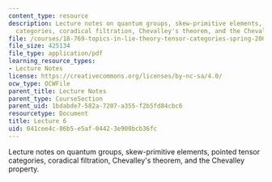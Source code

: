 ```yaml
---
content_type: resource
description: Lecture notes on quantum groups, skew-primitive elements, pointed tensor
  categories, coradical filtration, Chevalley's theorem, and the Chevalley property.
file: /courses/18-769-topics-in-lie-theory-tensor-categories-spring-2009/041cee4c86b5e5af04423e900bcb36fc_MIT18_769S09_lec06.pdf
file_size: 425134
file_type: application/pdf
learning_resource_types:
- Lecture Notes
license: https://creativecommons.org/licenses/by-nc-sa/4.0/
ocw_type: OCWFile
parent_title: Lecture Notes
parent_type: CourseSection
parent_uid: 1bdabde7-582a-7207-a355-f2b5fd84cbc6
resourcetype: Document
title: Lecture 6
uid: 041cee4c-86b5-e5af-0442-3e900bcb36fc
---
```

Lecture notes on quantum groups, skew-primitive elements, pointed tensor categories, coradical filtration, Chevalley's theorem, and the Chevalley property.